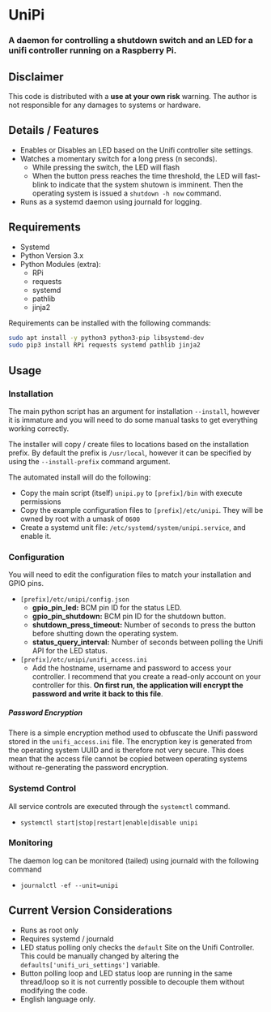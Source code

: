 # UniPi
### A daemon for controlling a shutdown switch and an LED for a unifi controller running on a Raspberry Pi.

## Disclaimer
This code is distributed with a **use at your own risk** warning. The author is not responsible for any damages to systems or hardware.

## Details / Features
- Enables or Disables an LED based on the Unifi controller site settings.
- Watches a momentary switch for a long press (n seconds).
  - While pressing the switch, the LED will flash
  - When the button press reaches the time threshold, the LED will fast-blink to indicate that the system shutown is imminent. Then the operating system is issued a `shutdown -h now` command.
- Runs as a systemd daemon using journald for logging.

## Requirements
- Systemd
- Python Version 3.x
- Python Modules (extra):
  - RPi
  - requests
  - systemd
  - pathlib
  - jinja2

 Requirements can be installed with the following commands:

 ```bash
sudo apt install -y python3 python3-pip libsystemd-dev
sudo pip3 install RPi requests systemd pathlib jinja2
 ```

## Usage
### Installation
The main python script has an argument for installation `--install`, however it is immature and you will need to do some manual tasks to get everything working correctly.

The installer will copy / create files to locations based on the installation prefix. By default the prefix is `/usr/local`, however it can be specified by using the `--install-prefix` command argument.

The automated install will do the following:
- Copy the main script (itself) `unipi.py` to `[prefix]/bin` with execute permissions
- Copy the example configuration files to `[prefix]/etc/unipi`. They will be owned by root with a umask of `0600`
- Create a systemd unit file: `/etc/systemd/system/unipi.service`, and enable it.

### Configuration
You will need to edit the configuration files to match your installation and GPIO pins.
- `[prefix]/etc/unipi/config.json`
  - **gpio_pin_led:** BCM pin ID for the status LED.
  - **gpio_pin_shutdown:** BCM pin ID for the shutdown button.
  - **shutdown_press_timeout:** Number of seconds to press the button before shutting down the operating system.
  - **status_query_interval:** Number of seconds between polling the Unifi API for the LED status.
- `[prefix]/etc/unipi/unifi_access.ini`
  - Add the hostname, username and password to access your controller. I recommend that you create a read-only account on your controller for this. __On first run, the application will encrypt the password and write it back to this file__.

##### Password Encryption
There is a simple encryption method used to obfuscate the Unifi password stored in the `unifi_access.ini` file. The encryption key is generated from the operating system UUID and is therefore not very secure. This does mean that the access file cannot be copied between operating systems without re-generating the password encryption.


### Systemd Control
All service controls are executed through the `systemctl` command.
- `systemctl start|stop|restart|enable|disable unipi`

### Monitoring
The daemon log can be monitored (tailed) using journald with the following command
- `journalctl -ef --unit=unipi`

## Current Version Considerations
- Runs as root only
- Requires systemd / journald
- LED status polling only checks the `default` Site on the Unifi Controller. This could be manually changed by altering the `defaults['unifi_uri_settings']` variable.
- Button polling loop and LED status loop are running in the same thread/loop so it is not currently possible to decouple them without modifying the code.
- English language only.
